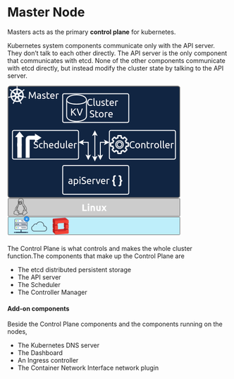 # Master Node

Masters acts as the primary **control plane** for kubernetes. 

Kubernetes system components communicate only with the API server. They don’t talk to each other directly. The API server is the only component that communicates with etcd. None of the other components communicate with etcd directly, but instead modify the cluster state by talking to the API server.

![](.gitbook/assets/kubernetes-34.png)



The Control Plane is what controls and makes the whole cluster function.The components that make up the Control Plane are

* The etcd distributed persistent storage
* The API server
* The Scheduler
* The Controller Manager

#### **Add-on components**

Beside the Control Plane components and the components running on the nodes,

* The Kubernetes DNS server
* The Dashboard
* An Ingress controller
* The Container Network Interface network plugin 



